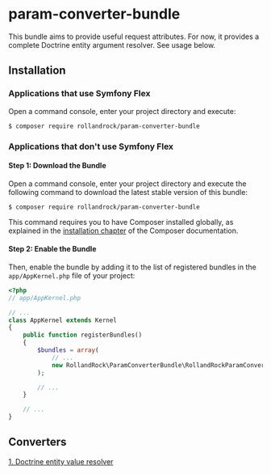 # param-converter-bundle

This bundle aims to provide useful request attributes. For now, it provides a complete Doctrine entity argument resolver. See usage below.

## Installation


### Applications that use Symfony Flex


Open a command console, enter your project directory and execute:

```console
$ composer require rollandrock/param-converter-bundle
```

### Applications that don't use Symfony Flex

#### Step 1: Download the Bundle

Open a command console, enter your project directory and execute the
following command to download the latest stable version of this bundle:

```console
$ composer require rollandrock/param-converter-bundle
```

This command requires you to have Composer installed globally, as explained
in the [installation chapter](https://getcomposer.org/doc/00-intro.md)
of the Composer documentation.

#### Step 2: Enable the Bundle

Then, enable the bundle by adding it to the list of registered bundles
in the `app/AppKernel.php` file of your project:

```php
<?php
// app/AppKernel.php

// ...
class AppKernel extends Kernel
{
    public function registerBundles()
    {
        $bundles = array(
            // ...
            new RollandRock\ParamConverterBundle\RollandRockParamConverterBundle(),
        );

        // ...
    }

    // ...
}
```

## Converters

[1. Doctrine entity value resolver](Resources/doc/doctrine_entity.md)
